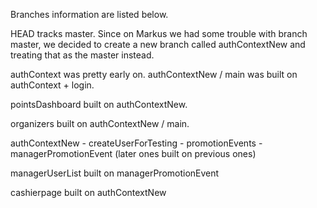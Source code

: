 Branches information are listed below. 

HEAD tracks master. Since on Markus we had some trouble with branch master, we decided to create a new branch called authContextNew and treating that as the master instead. 

authContext was pretty early on. authContextNew / main was built on authContext + login. 

pointsDashboard built on authContextNew. 

organizers built on authContextNew / main. 

authContextNew - createUserForTesting - promotionEvents - managerPromotionEvent (later ones built on previous ones)

managerUserList built on managerPromotionEvent 

cashierpage built on authContextNew 



